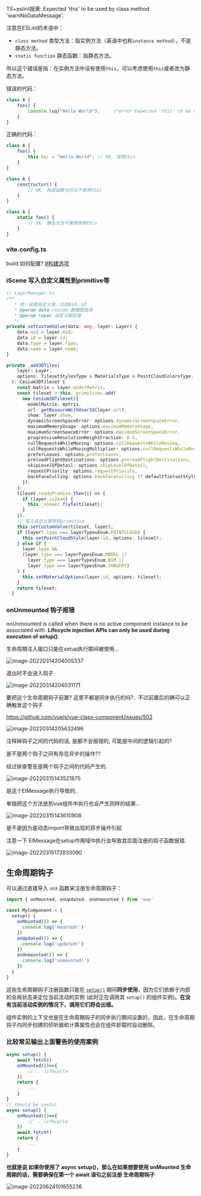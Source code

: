 TS+eslint报黄: Expected 'this' to be used by class method 'warnNoDataMessage'.

注意在ESLint的术语中：

- `class method` 类型方法：指实例方法（英语中也称`instance method`），不是静态方法。
- `static function` 静态函数：指静态方法。

所以这个错误是指：在实例方法中没有使用`this`，可以考虑使用`this`或者改为静态方法。

错误的代码：

```javascript
class A {
    foo() {
        console.log("Hello World");     /*error Expected 'this' to be used by class method 'foo'.*/
    }
}
```

正确的代码：

```javascript
class A {
    foo() {
        this.bar = "Hello World"; // OK, 使用this
    }
}

class A {
    constructor() {
        // OK. 构造函数也可以不使用this
    }
}

class A {
    static foo() {
        // OK. 静态方法不需要使用this
    }
}
```



### vite.config.ts

build 如何配置? [#构建选项](https://cn.vitejs.dev/config/#build-target)



### iScene 写入自定义属性到primitive等

```ts
// LayerManager.ts
/**
   * 统一设置自定义值，比如mid，id
   * @param data cesium 数据图层类
   * @param layer 自定义图层类
   */
private setCustomValue(data: any, layer: Layer) {
    data.mid = layer.mid;
    data.id = layer.id;
    data.type = layer.type;
    data.name = layer.name;
}
```

```ts
private _add3DTiles(
    layer: Layer,
    options: TilesetStylesType & MaterialsType & PointCloudColorsType,
  ): Cesium3DTileset {
    const matrix = layer.modelMatrix;
    const tileset = this._primitives.add(
      new Cesium3DTileset({
        modelMatrix: matrix,
        url: getResoureWithUserId(layer.url),
        show: layer.show,
        dynamicScreenSpaceError: options.dynamicScreenSpaceError,
        maximumMemoryUsage: options.maximumMemoryUsage,
        maximumScreenSpaceError: options.maximumScreenSpaceError,
        progressiveResolutionHeightFraction: 0.5,
        cullRequestsWhileMoving: options.cullRequestsWhileMoving,
        cullRequestsWhileMovingMultiplier: options.cullRequestsWhileMovingMultiplier,
        preferLeaves: options.preferLeaves,
        preloadFlightDestinations: options.preloadFlightDestinations,
        skipLevelOfDetail: options.skipLevelOfDetail,
        requestPriority: options.requestPriority,
        backFaceCulling: options.backFaceCulling ?? defaultTielsetStyles.backFaceCulling,
      }),
    );
    tileset.readyPromise.then(() => {
      if (layer.isZoom) {
        this._viewer.flyTo(tileset);
      }
    });
    // 写入自定义属性到primitive
    this.setCustomValue(tileset, layer);
    if (layer?.type === layerTypesEnum.POINTCLOUD) {
      this.setPointCloudStyle(layer.id, options, tileset);
    } else if (
      layer.type &&
      (layer.type === layerTypesEnum.MODEL ||
        layer.type === layerTypesEnum.BIM ||
        layer.type === layerTypesEnum.IMAGERY)
    ) {
      this.setMaterialOptions(layer.id, options, tileset);
    }
    return tileset;
  }
```



### onUnmounted 钩子报错

onUnmounted is called when there is no active component instance to be associated with. **Lifecycle injection APIs can only be used during execution of setup()**.

生命周期注入接口只能在setup执行期间被使用...

![image-20220314204005337](./imgs/image-20220314204005337.png)

退出时不会进入钩子

![image-20220314204031171](./imgs/image-20220314204031171.png)

要把这个生命周期钩子前置? 这里不都是同步执行的吗?.. 不过前置后的确可以正确触发这个钩子

https://github.com/vuejs/vue-class-component/issues/502

![image-20220314205632496](./imgs/image-20220314205632496.png)

注释掉钩子之间的代码的话, 是都不会报错的, 可能是中间的逻辑引起的?



是不是两个钩子之间有存在异步的操作??

经过排查警告是两个钩子之间的代码产生的.

![image-20220315143521875](./imgs/image-20220315143521875.png)

是这个ElMessage执行导致的..

单独把这个方法放到vue组件中执行也会产生同样的结果...

![image-20220315143610908](./imgs/image-20220315143610908.png)

是不是因为是动态import导致出现的异步操作引起

注意一下 ElMessage在setup作用域中执行会导致其后面注册的钩子函数报错.

![image-20220315172833090](./imgs/image-20220315172833090.png)

## 生命周期钩子

可以通过直接导入 `onX` 函数来注册生命周期钩子：

```js
import { onMounted, onUpdated, onUnmounted } from 'vue'

const MyComponent = {
  setup() {
    onMounted(() => {
      console.log('mounted!')
    })
    onUpdated(() => {
      console.log('updated!')
    })
    onUnmounted(() => {
      console.log('unmounted!')
    })
  }
}
```

这些生命周期钩子注册函数只能在 [`setup()`](https://v3.cn.vuejs.org/api/composition-api.html#setup) 期间**同步使用**，因为它们依赖于内部的全局状态来定位当前活动的实例 (此时正在调用其 `setup()` 的组件实例)。**在没有当前活动实例的情况下，调用它们将会出错。**

组件实例的上下文也是在生命周期钩子的同步执行期间设置的，因此，在生命周期钩子内同步创建的侦听器和计算属性也会在组件卸载时自动删除。



### 比较常见输出上面警告的使用案例

```ts
async setup() {
	await fetch()
    onMounted(()=>{ 
        //... lifecycle
    })
    return {
        ...
    }
}
// should be useful
async setup() {
    onMounted(()=>{ 
        //... lifecycle
    })
    await fetch()
    return {
        ...
    }
}
```

**也就是说 如果你使用了 async setup()，那么在如果想要使用 onMounted 生命周期的话，需要确保在第一个 await 语句之前注册 生命周期钩子**





![image-20220624101655236](./imgs/image-20220624101655236.png)
